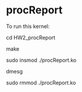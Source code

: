 # procReport

To run this kernel:

  cd HW2_procReport
  
  make
  
  sudo insmod ./procReport.ko
  
  dmesg
  
  sudo rmmod ./procReport.ko
